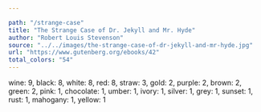 ```yaml
---

path: "/strange-case"
title: "The Strange Case of Dr. Jekyll and Mr. Hyde"
author: "Robert Louis Stevenson"
source: "../../images/the-strange-case-of-dr-jekyll-and-mr-hyde.jpg"
url: "https://www.gutenberg.org/ebooks/42"
total_colors: "54"
---
```

wine: 9, black: 8, white: 8, red: 8, straw: 3, gold: 2, purple: 2, brown: 2, green: 2, pink: 1, chocolate: 1, umber: 1, ivory: 1, silver: 1, grey: 1, sunset: 1, rust: 1, mahogany: 1, yellow: 1
